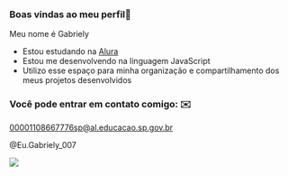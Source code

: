 ###  Boas vindas ao meu perfil🤍

Meu nome é Gabriely

- Estou estudando na [Alura](https://www.alura.com.br)
- Estou me desenvolvendo na linguagem JavaScript
- Utilizo esse espaço para minha organização e compartilhamento dos meus projetos desenvolvidos

### Você pode entrar em contato comigo: ✉️

00001108667776sp@al.educacao.sp.gov.br

@Eu.Gabriely_007

![](https://media.tenor.com/3Kf5WXwYcJUAAAAj/bts.gif)
